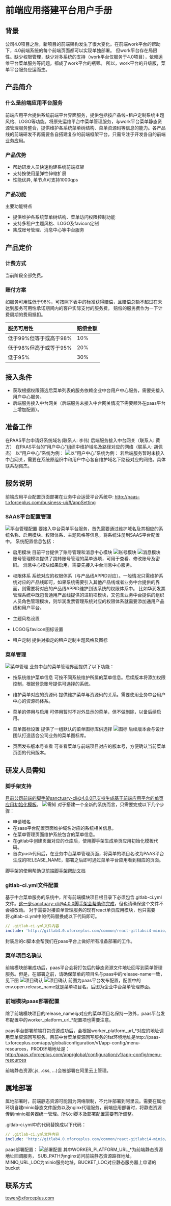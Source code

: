 # 前端应用搭建平台用户手册

## 背景

公司4.0项目之后，新项目的前端架构发生了很大变化。在前端work平台的帮助下，4.0前端系统的每个前端页面都可以实现单独部署。
但work平台存在局限性。缺少权限管理，缺少对多系统的支持（work平台仅服务于4.0项目），依赖运维平台菜单服务等问题，都成了work平台的瓶颈。
所以，work平台的升级版，菜单平台服务应运而生。

## 产品简介 

### 什么是前端应用平台服务

前端应用平台提供系统前端平台界面服务，提供包括按产品线+租户定制系统主题风格、LOGO等功能。将原先运维平台中菜单管理服务，与work平台菜单静态资源管理服务整合，提供维护各系统菜单树结构、菜单资源码等信息的能力。各产品线的前端研发不再需要各自搭建复杂的前端框架平台，只需专注于开发各自的前端业务应用。

### 产品优势
+ 帮助研发人员快速构建系统前端框架
+ 支持按使用量弹性伸缩扩展
+ 性能优异, 单节点可支持1000qps

### 产品功能
主要功能特点
+ 提供维护各系统菜单树结构、菜单访问权限控制功能
+ 支持多租户主题风格、LOGO及favicon定制
+ 集成账号管理、消息中心等中台服务

## 产品定价

### 计费方式

当前阶段全部免费。
<!--
|  产品  | 赔偿金额 | 定价维度 | 定价 |
|  :----  | :----  |:---- |:---- |
| 前端应用平台 | 应用|单价|40000/年
| 前端应用平台 | 应用 |定制系统主题风格|20000/套|
-->

### 赔付方案

如服务可用性低于98%，可按照下表中的标准获得赔偿，且赔偿总额不超过在未达到服务可用性承诺期间内的客户实际支付的服务费。
赔偿的服务费作为一下计费周期的费用抵扣。

|  服务可用性  | 赔偿金额 | 
|  :----  | :----  |
| 低于99%但等于或高于98%  | 10%|
| 低于98%但高于或等于95% | 20% |
| 低于95% | 30% |

## 接入条件
+ 获取根据权限筛选后菜单列表的服务依赖企业中台用户中心服务，需要先接入用户中心服务。
+ 后端服务接入中台网关（后端服务未接入中台网关情况下需要额外在paas平台上增加配置）。

## 准备工作
在PAAS平台申请好系统域名(联系人: 李伟)
后端服务接入中台网关（联系人: 黄方）
在PAAS平台的“用户中心”组织中维护域名及路径对应的网络（联系人: 胡佩杰）
以“用户中心”系统为例：
![以“用户中心”系统为例：](assets/fgimage/fg1.png)
若后端服务暂时未接入中台网关，需要在系统原组织中和用户中心各自维护域名下路径对应的网络。具体联系胡佩杰。

## 服务说明
前端应用平台配置页面部署在业务中台运营平台系统中: http://paas-t.xforceplus.com/business-ui/#/appSetting

### SAAS平台配置管理
![平台管理配置](assets/fgimage/fg2.png)
要接入中台菜单平台服务，首先需要通过维护域名及其相应的系统名称、启用模块、权限体系、主题风格等信息，将系统注册到SAAS平台配置中。
系统配置信息包括：
+ 启用模块
目前平台提供了账号管理和消息中心模块
![账号模块](assets/fgimage/fg4.png)
![消息模块](assets/fgimage/fg3.png)
账号管理模块提供了跳转账号管理的菜单选项，可用于查看、修改账号及密码。
消息中心模块如果启用，需要先接入中台消息中心服务。

+ 权限体系
系统对应的权限体系（与产品线APPID对应）。一般情况只需维护系统对应的产品线即可，如果系统需要引入其他产品线或者业务中台提供的界面，则需要将对应的产品线APPID维护到该系统的权限体系中。
比如华润发票管理系统中既包含通用产品线提供的进销项模块，又包含业务中台提供的组织人员角色管理模块，则华润发票管理系统对应的权限体系就需要添加通用产品线和用户平台。

+ 主题风格设置

+ LOGO与favicon图标设置

+ 租户定制
  提供对指定的租户定制主题风格及图标

### 菜单管理
![菜单管理](assets/fgimage/fg5.png)
业务中台的菜单管理界面提供了以下功能：

+ 按系统维护菜单信息
可按不同系统维护所属的菜单信息。后续版本将添加权限控制，根据登录账号提供可选择的系统。

+ 维护菜单对应的资源码
提供维护菜单与资源码的关系。需要使用业务中台用户中心的资源码体系。

+ 菜单的停用与启用
可停用暂时不对外显示的菜单，但不做删除，以备后续启用。

+ 菜单图标设置
提供了一组默认的菜单图标库供选择
![图标](assets/fgimage/fg6.png)
后续版本会与设计团队打造适合公司业务的菜单图标库。

+ 页面发布版本号查看
可查看菜单与前端项目对应的版本号，方便确认当前菜单页面的代码版本。

## 研发人员需知

### 脚手架支持
目前公司前端的脚手架sanctuary-cli@4.0.0已支持生成基于前端应用平台的单页应用初始化模板。
![需知](assets/fgimage/fg7.png)
对于搭建一个全新的系统而言，只需要完成以下几个步骤：

* 申请域名
* 在saas平台配置页面维护域名对应的系统相关信息。
* 在菜单管理页面维护系统包含的菜单信息。
* 在gitlab中创建页面对应的仓库后，使用脚手架生成单页应用初始化模板代码。
* 首次push代码后，在业务中台菜单管理页面，将菜单的项目名改为PAAS平台生成的RELEASE_NAME，部署之后即可通过菜单平台应用看到相应的页面。

脚手架的使用帮助见[前端脚手架帮助文档](assets/fgimage/fgstaging-v6-20191023_101714.pdf)

### gitlab-ci.yml文件配置
基于中台菜单服务的系统中，所有前端模块项目根目录下必须包含.gitlab-ci.yml文件。这一步sanctuary-cli@4.0.0脚手架会帮助你完成，但也请确保这个文件不会被改动。
对于需要对接菜单管理服务的现有react单页应用模块，也只需要将.gitlab-ci.yml中的代码替换成以下代码即可。
<!--DOCUSAURUS_CODE_TABS-->
<!--yml-->
```yml
// .gitlab-ci.yml文件内容
include: 'http://gitlab4.0.xforceplus.com/common/react-gitlabci4-minio/raw/dev/ci/.gitlab-ci.yml'
```
<!--END_DOCUSAURUS_CODE_TABS-->
封装后的ci脚本会帮我们在paas平台上做好所有准备部署的工作。

### 菜单项目名确认
前端模块部署成功后，paas平台会将打包后的静态资源文件地址回写到菜单管理服务。但是，在部署之前，请确保菜单的项目名与paas中的release-name一致，见下图
![项目确认](assets/fgimage/fg8.png)
![项目确认](assets/fgimage/fg9.png)
前图为paas平台发布配置，配置中的env.open.release_name就是菜单项目名。后图为企业中台菜单管理界面。

### 前端模块paas部署配置
除了前端模块项目的release_name与对应的菜单项目名保持一致外，paas平台发布配置中的worker_platform_url_*配置项也需要注意。

paas平台部署前端打包资源成功后，会根据worker_platform_url_*对应的地址调用菜单资源回写服务。目前中台菜单资源回写服务的fat环境地址是http://paas-t.xforceplus.com/app/global/configuration/v1/app-config/menu-resources，PROD环境地址是：http://paas.xforceplus.com/app/global/configuration/v1/app-config/menu-resources

前端静态资源(.js, .css, ...)会被部署在阿里云上管理。

## 属地部署

属地部署时，前端静态资源可能因为网络限制，不允许部署到阿里云。需要在属地环境自建minio静态文件服务以及nginx代理服务，前端应用部署时，将静态资源传到minio服务器统一管理。所以ci脚本及部署配置需要有所调整。

.gitlab-ci.yml中的代码替换成以下代码：
<!--DOCUSAURUS_CODE_TABS-->
<!--yml-->
```yml
// .gitlab-ci.yml文件内容
include: 'http://gitlab4.0.xforceplus.com/common/react-gitlabci4-minio/raw/new-dev/ci/.gitlab-ci.yml'
```
<!--END_DOCUSAURUS_CODE_TABS-->

paas部署配置：
![部署配置](assets/fgimage/fg10.png)
其中WORKER_PLATFORM_URL_*为前端静态资源地址回调服务， SUB_PATH为nginx访问前端静态资源路径地址，MINIO_URL_LOC为minio服务地址，BUCKET_LOC对应静态服务器上申请的bucket

## 联系方式
tower@xforceplus.com